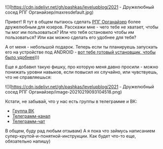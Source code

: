 <!--
Title: Дружелюбный сосед РПГ Органайзер
PostId: 2937438460714606557
Published: true
-->

![](https://cdn.jsdelivr.net/gh/pashkas/levelupblog/2021 - Дружелюбный сосед РПГ Органайзер/maxresdefault.jpg)

Привет! Я тут в общем пытаюсь сделать [РПГ Органайзер](http://nerdistway.blogspot.com/2013/07/mylife-rpg-organizer.html) более дружелюбным для юзеров. Расскажи мне - чего тебе не хватает, чтобы ты мог им пользоваться? Или что тебя остановило чтобы им пользоваться? Или как можно сделать его удобнее для тебя?

<!--more-->

А от меня - небольшой подарок. Теперь если ты планируешь запускать его на устройстве под ANDROID - [вот тебе готовый установщик, чтобы было удобнее](https://drive.google.com/file/d/1BUyBA1qvrd_jLdfq0jZMGbRtEn7iYFnU/view?usp=sharing))))

Еще я добавил такую фишку, про которую меня давно просили - можно понижать уровни навыков, если повысил их случайно, или чувствуешь, что не справляешься:

![](https://cdn.jsdelivr.net/gh/pashkas/levelupblog/2021 - Дружелюбный сосед РПГ Органайзер/image-20210219093104518.png)

Кстати, не забывай, что у нас есть группы в телеграмме и ВК:

- [Группа ВК](https://vk.com/liferpgorganizer)
- [Телеграмм-канал](https://t.me/rpgorganizer)
- [Телеграмм-чат](https://t.me/rpgorganizerchat)

В общем, буду рад любым отзывам) А я пока что займусь написанием супер-крутой-и-понятной-инструкции. Как будет что-то еще, обязательно напишу)